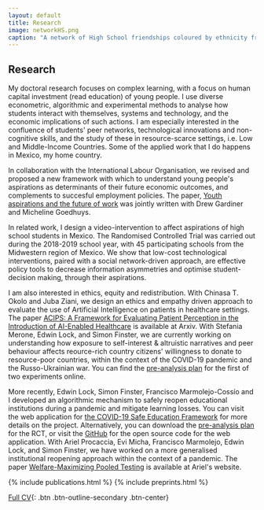 ```yaml
---
layout: default
title: Research
image: networkHS.png
caption: "A network of High School friendships coloured by ethnicity from the book 'Social and Economic Networks' by Matthew Jackson."
---
```


## Research
My doctoral research  focuses on complex learning, with a focus on human capital investment (read education) of young people. I use diverse econometric, algorithmic and experimental methods to analyse how students interact with themselves, systems and technology, and the economic implications of such actions. I am especially interested in the confluence of students' peer networks, technological innovations and non-cognitive skills, and the study of these in resource-scarce settings, i.e. Low and Middle-Income Countries. Some of the applied work that I do happens in Mexico, my home country.

In collaboration with the International Labour Organisation, we revised and proposed
a new framework with which to understand young people's aspirations as 
determinants of their future economic outcomes, and complements to succesful employment policies.
The paper, [Youth aspirations and the future of work](https://www.ilo.org/employment/Whatwedo/Publications/WCMS_790120/lang--en/index.htm)
was jointly written with Drew Gardiner and Micheline Goedhuys. 

In related work, I design a video-intervention to affect aspirations of high school 
students in Mexico. The Randomised Controlled Trial was carried out during the 2018-2019
school year, with 45 participating schools from the Midwestern region of Mexico. We show that
low-cost technological interventions, paired with a social network-driven approach, are 
effective policy tools to decrease information asymmetries and optimise 
student-decision making, through their aspirations. 

I am also interested in ethics, equity and redistribution. With Chinasa T. Okolo and Juba Ziani, we design
an ethics and empathy driven approach to evaluate the use of Artificial Intelligence on patients
in healthcare settings. The paper [ACIPS: A Framework for Evaluating Patient Perception in the Introduction of AI-Enabled Healthcare](https://arxiv.org/abs/2111.04456)
is available at Arxiv. With Stefania Merone, Edwin Lock, and Simon Finster, we are currently working on understanding
how exposure to self-interest & altruistic narratives and peer behaviour affects reource-rich country citizens' willingness to
donate to resource-poor countries, within the context of the COVID-19 pandemic and the Russo-Ukrainian war. You can find the [pre-analysis plan](https://doi.org/10.1257/rct.8422-1.0) for the first of two experiments online. 

More recently, Edwin Lock, Simon Finster, Francisco Marmolejo-Cossío and I developed an algorithmic mechanism to safely reopen educational institutions during a pandemic and mitigate learning losses. You can visit the web application for [the COVID-19 Safe Education Framework](https://www.c-sef.com/) for more details on the project. Alternatively, you can download the [pre-analysis plan](https://doi.org/10.1257/rct.9466) for the RCT, or visit the [GitHub](https://github.com/edwinlock/csef) for the open source code for the web application. With Ariel Procaccia, Evi Micha, Francisco Marmolejo, Edwin Lock, and Simon Finster, we have worked on a more generalised institutional reopening approach within the context of a pandemic. The paper [Welfare-Maximizing Pooled Testing](http://procaccia.info/wp-content/uploads/2022/06/pooled.pdf) is available at Ariel's website. 


{% include publications.html %}
{% include preprints.html %}

[Full CV](assets/files/cvmichelle.pdf){: .btn .btn-outline-secondary .btn-center}
